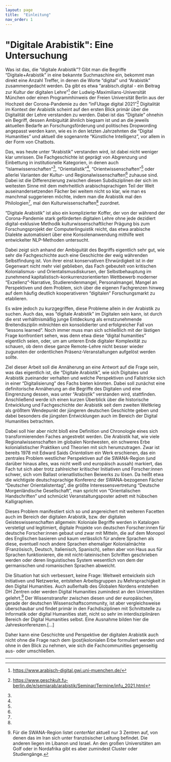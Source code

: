 ```yaml
---
layout: page
title:  "Einleitung"
nav_order: 1
---
```


# "Digitale Arabistik": Eine Untersuchung

Was ist das, die “digitale Arabistik”? Gibt man die Begriffe “Digitale+Arabistik” in eine bekannte Suchmaschine ein, bekommt man direkt eine Anzahl Treffer, in denen die Worte “digital” und “Arabistik” zusammengedacht werden. Da gibt es etwa “arabisch.digital - ein Beitrag zur Kultur der digitalen Lehre”[^2] der Ludwig-Maximilians-Universität München oder einen Programmhinweis der Freien Universität Berlin aus der Hochzeit der Corona-Pandemie zu den “inFUtage digital 2021”[^1] Digitalität im Kontext der Arabistik scheint auf den ersten Blick primär über die Digitalität der Lehre verstanden zu werden. Dabei ist das “Digitale” ohnehin ein Begriff, dessen Ambiguität ähnlich biegsam ist und an die jeweils aktuellen Bedarfe an Forschungsförderung und politisches Dropwording angepasst werden kann, wie es in den letzten Jahrzehnten die “Digital Humanities” und aktuell die sogenannte “Künstliche Intelligenz”, vor allem in der Form von Chatbots.

Das, was heute unter “Arabistik” verstanden wird, ist dabei nicht weniger klar umrissen. Die Fachgeschichte ist geprägt von Abgrenzung und Einbettung in institutionelle Kategorien, in denen auch “Islamwissenschaften”[^3], “Orientalistik”[^4], “Orientwissenschaften”[^5] oder allerlei Varianten der Kultur- und Regionalwissenschaften[^6] zuhause sind. Dabei ist die Differenzierung zwischen diesen Subdisziplinen der sich im weitesten Sinne mit dem mehrheitlich arabischsprachigen Teil der Welt auseinandersetzenden Fächer bei weitem nicht so klar, wie man es manchmal suggerieren möchte, indem man die Arabistik mal den Philologien[^7], mal den Kulturwissenschaften[^8] zuordnet.

“Digitale Arabistik” ist also ein komplizierter Koffer, der von der während der Corona-Pandemie stark geförderten digitalen Lehre ohne jede dezidiert digital-exklusive Methodik kulturwissenschaftlicher Prägung bis zum Forschungsprojekt der Computerlinguistik reicht, das etwa arabische Dialekte automatisiert über eine Konsolenanwendung mithilfe weit entwickelter NLP-Methoden untersucht.

Dabei zeigt sich anhand der Ambiguität des Begriffs eigentlich sehr gut, wie sehr die Fachgeschichte auch eine Geschichte der ewig währenden Selbstfindung ist. Von ihrer einst konservativen Ehrwürdigkeit ist in der Gegenwart nicht mehr viel geblieben, das Fach gebeutelt von kritischen Kolonialismus- und Orientalismusdiskursen, der Selbstbehauptung im zunehmend kapitalistisch-konkurrenzorientierten Wettbewerb moderner “Exzellenz”-Narrative, Studierendenmangel, Personalmangel, Mangel an Perspektiven und dem Problem, sich über die eigenen Fachgrenzen hinweg auf dem häufig deutlich kooperativeren “digitalen” Forschungsmarkt zu etablieren.

Es wäre jedoch zu kurzgegriffen, diese Probleme allein in der Arabistik zu suchen. Auch das, was “digitale Arabistik” im Digitalen sein kann, ist durch die erst verhältnismäßig junge Entdeckung als ernstzunehmende Breitendisziplin mitnichten ein konsolidierter und erfolgreicher Fall von “lessons learned”. Noch immer muss man sich schließlich mit der lästigen Frage konfrontiert sehen, was denn etwa diese “digital humanities” eigentlich seien, oder, um am unteren Ende digitaler Komplexität zu schauen, ob denn diese ganze Remote-Lehre nicht besser wieder zugunsten der ordentlichen Präsenz-Veranstaltungen aufgelöst werden sollte.

Ziel dieser Arbeit soll die Annäherung an eine Antwort auf die Frage sein, was das eigentlich ist, die “Digitale Arabistik”, wie sich Digitales und Arabistik zueinander verhalten und welche Perspektiven und Fallstricke sich in einer “Digitalisierung” des Fachs bieten könnten. Dabei soll zunächst eine definitorische Annäherung an die Begriffe des Digitalen und eine Eingrenzung dessen, was unter “Arabistik” verstanden wird, stattfinden. Anschließend werde ich einen kurzen Überblick über die historische Entwicklung und Fachgeschichte der Arabistik seit dem zweiten Weltkrieg als größtem Wendepunkt der jüngeren deutschen Geschichte geben und dabei besonders die jüngsten Entwicklungen auch im Bereich der Digital Humanities betrachten.

Dabei soll hier aber nicht bloß eine Definition und Chronologie eines sich transformierenden Faches angestrebt werden. Die Arabistik hat, wie viele Regionalwissenschaften im globalen Nordwesten, ein schweres Erbe kolonialistischer Praktiken und Theorien mit sich herumzutragen. Zwar ist bereits 1978 mit Edward Saids _Orientalism_ ein Werk erschienen, das ein zentrales Problem westlicher Perspektiven auf die SWANA-Region (und darüber hinaus alles, was nicht weiß und europäisch aussah) markiert, das Fach tut sich aber trotz zahlreicher kritischer Initiativen und Forscher:innen schwer, sich vom Ballast orienatlistischen Beiwerks zu lösen. Da heißt etwa die wichtigste deutschsprachige Konferenz der SWANA-bezogenen Fächer “Deutscher Orientalistentag”, die größte Interessensvertretung “Deutsche Morgenländische Gesellschaft”, man spricht von “Orientalischen Handschriften” und schmückt Veranstaltungsposter adrett mit hübschen Kalligraphien. 

Dieses Problem manifestiert sich so und angereichert mit weiteren Facetten auch im Bereich der digitalen Arabistik, bzw. der digitalen Geisteswissenschaften allgemein: Koloniale Begriffe werden in Katalogen verstetigt und legitimiert, digitale Projekte von deutschen Forscher:innen für deutsche Forscher:innen gebaut und zwar mit Mitteln, die auf dem Monopol des Englischen basieren und kaum verlässlich für andere Sprachen als diese, eventuell noch andere Sprachen ehemaliger Kolonialmächte (Französisch, Deutsch, Italienisch, Spanisch), selten aber von Haus aus für Sprachen funktionieren, die mit nicht-lateinischen Schriften geschrieben werden oder deren linguistisches System wesentlich von dem der germanischen und romanischen Sprachen abweicht. 

Die Situation hat sich verbessert, keine Frage: Weltweit entwickeln sich Initiativen und Netzwerke, entstehen Arbeitsgruppen zu Mehrsprachigkeit in den Digital Humanities. Auch außerhalb des Globalen Nordens entstehen DH Zentren oder werden Digital Humanities zumindest an den Universitäten gelehrt.[^9] Der Wissenstransfer zwischen diesen und der europäischen, gerade der deutschen Wissenschaftscommunity, ist aber vergleichsweise überschaubar und findet primär in den Fachdisziplinen mit Schnittstelle zu Informatik oder digital Humanities statt, nicht so sehr im interdisziplinären Bereich der Digital Humanities selbst. Eine Ausnahme bilden hier die Jahreskonferenzen.[…]

Daher kann eine Geschichte und Perspektive der digitalen Arabistik auch nicht ohne die Frage nach dem (post)kolonialen Erbe formuliert werden und ohne in den Blick zu nehmen, wie sich die Fachcommunities gegenseitig aus- oder umschließen.

---

[^1]: https://www.geschkult.fu-berlin.de/e/semiarab/arabistik/Seminar/Termine/infu_2021.html
[^2]: https://www.arabisch-digital.gwi.uni-muenchen.de/
[^3]: 
[^4]: 
[^5]: 
[^6]: 
[^7]: 
[^8]: 
[^9]: Für die SWANA-Region listet _centerNet_ aktuell nur 3 Zentren auf, von denen das im Iran sich unter französischer Leitung befindet. Die anderen liegen im Libanon und Israel. An den großen Universitäten am Golf oder in Nordafrika gibt es aber zumindest Cluster oder Studiengänge.